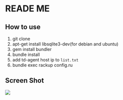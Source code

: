 # READE ME

## How to use

 1. git clone
 1. apt-get install libsqlite3-dev(for debian and ubuntu) 
 1. gem install bundler 
 1. bundle install
 1. add td-agent host ip to `list.txt`
 1. bundle exec rackup config.ru

## Screen Shot

 ![](http://cdn-ak.f.st-hatena.com/images/fotolife/i/inokara/20131219/20131219052621.png)
